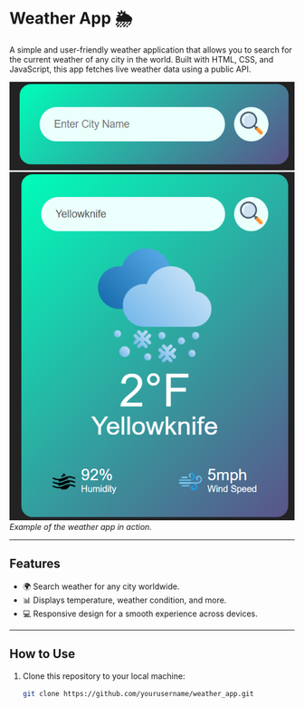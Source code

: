 # Weather App 🌦️

A simple and user-friendly weather application that allows you to search for the current weather of any city in the world. Built with HTML, CSS, and JavaScript, this app fetches live weather data using a public API.

![Weather App Screenshot](images/search_bar.png)  
![Weather App Screenshot](images/search_example.png)  
*Example of the weather app in action.*

---

## Features
- 🌍 Search weather for any city worldwide.
- 📊 Displays temperature, weather condition, and more.
- 💻 Responsive design for a smooth experience across devices.

---

## How to Use
1. Clone this repository to your local machine:
   ```bash
   git clone https://github.com/yourusername/weather_app.git
